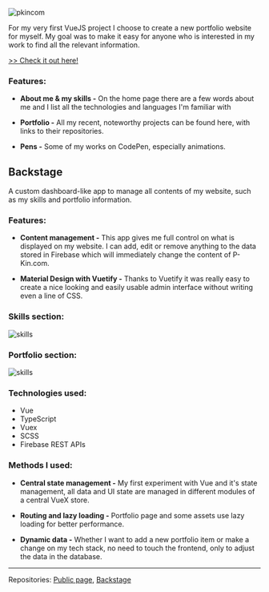 ![pkincom](https://stuff.p-kin.com/screentogif/pkincom-full.gif)

For my very first VueJS project I choose to create a new portfolio website for myself. My goal was to make it easy for anyone who is interested in my work to find all the relevant information.

[>> Check it out here!](https://v2.p-kin.com)

### Features:

- **About me & my skills -** On the home page there are a few words about me and I list all the technologies and languages I'm familiar with

- **Portfolio -** All my recent, noteworthy projects can be found here, with links to their repositories.

- **Pens -** Some of my works on CodePen, especially animations.

## Backstage

A custom dashboard-like app to manage all contents of my website, such as my skills and portfolio information.

### Features:

- **Content management -**
This app gives me full control on what is displayed on my website. I can add, edit or remove anything to the data stored in Firebase which will immediately change the content of P-Kin.com.

- **Material Design with Vuetify -**
Thanks to Vuetify it was really easy to create a nice looking and easily usable admin interface without writing even a line of CSS.

### Skills section:

![skills](https://stuff.p-kin.com/screentogif/backstage-skills.gif) 

### Portfolio section:

![skills](https://stuff.p-kin.com/screentogif/backstage-portfolio.gif)

### Technologies used:
- Vue
- TypeScript
- Vuex
- SCSS
- Firebase REST APIs

### Methods I used:
- **Central state management -**
My first experiment with Vue and it's state management, all data and UI state are managed in different modules of a central VueX store.

- **Routing and lazy loading -**
Portfolio page and some assets use lazy loading for better performance.

- **Dynamic data -**
Whether I want to add a new portfolio item or make a change on my tech stack, no need to touch the frontend, only to adjust the data in the database.

---
Repositories: [Public page](https://github.com/KinPeter/Old-Code/tree/master/P-Kin.com_v2), [Backstage](https://github.com/KinPeter/Old-Code/tree/master/P-Kin.com_v2-backstage)
